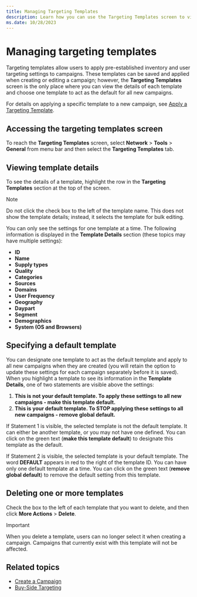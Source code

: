 ```yaml
---
title: Managing Targeting Templates
description: Learn how you can use the Targeting Templates screen to view the details of each template and choose one template to act as the default for all new campaigns. 
ms.date: 10/28/2023
---
```



# Managing targeting templates

Targeting templates allow users to apply pre-established inventory and user targeting settings to campaigns. These templates can be saved and applied when creating or editing a campaign; however, the **Targeting Templates** screen is the only place where you can view the details of each template and choose one template to act as the default for all new campaigns.

For details on applying a specific template to a new campaign, see [Apply a Targeting Template](apply-a-targeting-template.md).

## Accessing the targeting templates screen

To reach the **Targeting Templates** screen, select **Network** \> **Tools** \> **General** from menu bar and then select the **Targeting Templates** tab.

## Viewing template details

To see the details of a template, highlight the row in the **Targeting Templates** section at the top of the screen.

> [!NOTE]
> Do not click the check box to the left of the template name. This does not show the template details; instead, it selects the template for bulk editing.

You can only see the settings for one template at a time. The following information is displayed in the **Template Details** section (these topics may have multiple settings):

- **ID**
- **Name**
- **Supply types**
- **Quality**
- **Categories**
- **Sources**
- **Domains**
- **User Frequency**
- **Geography**
- **Daypart**
- **Segment**
- **Demographics**
- **System (OS and Browsers)**

## Specifying a default template

You can designate one template to act as the default template and apply to all new campaigns when they are created (you will retain the option to update these settings for each campaign separately before it is saved). When you highlight a template to see its information in the **Template Details**, one of two statements are visible above the settings:

1. **This is not your default template. To apply these settings to all new campaigns - make this template default.**
1. **This is your default template. To STOP applying these settings to all new campaigns - remove global default.**

If Statement 1 is visible, the selected template is not the default template. It can either be another template, or you may not have one defined. You can click on the green text (**make this template default**) to designate this template as the default.

If Statement 2 is visible, the selected template is your default template. The word **DEFAULT** appears in red to the right of the template ID. You can have only one default template at a time. You can click on the green text (**remove global default**) to remove the default setting from this template.

## Deleting one or more templates

Check the box to the left of each template that you want to delete, and then click **More Actions** \> **Delete**.

> [!IMPORTANT]
> When you delete a template, users can no longer select it when creating a campaign. Campaigns that currently exist with this template will not be affected.

## Related topics

- [Create a Campaign](create-a-campaign.md)
- [Buy-Side Targeting](buy-side-targeting.md)